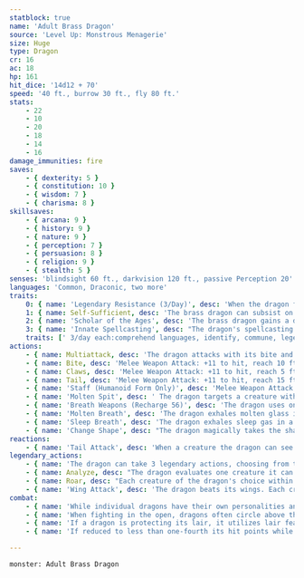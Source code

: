 ```yaml
---
statblock: true
name: 'Adult Brass Dragon'
source: 'Level Up: Monstrous Menagerie'
size: Huge
type: Dragon
cr: 16
ac: 18
hp: 161
hit_dice: '14d12 + 70'
speed: '40 ft., burrow 30 ft., fly 80 ft.'
stats:
    - 22
    - 10
    - 20
    - 18
    - 14
    - 16
damage_immunities: fire
saves:
    - { dexterity: 5 }
    - { constitution: 10 }
    - { wisdom: 7 }
    - { charisma: 8 }
skillsaves:
    - { arcana: 9 }
    - { history: 9 }
    - { nature: 9 }
    - { perception: 7 }
    - { persuasion: 8 }
    - { religion: 9 }
    - { stealth: 5 }
senses: 'blindsight 60 ft., darkvision 120 ft., passive Perception 20'
languages: 'Common, Draconic, two more'
traits:
    0: { name: 'Legendary Resistance (3/Day)', desc: 'When the dragon fails a saving throw, it can choose to succeed instead. When it does, some of its scales fall away and turn to sand. If it has no more uses of this ability, its Armor Class is reduced to 16 until it finishes a long rest.' }
    1: { name: Self-Sufficient, desc: 'The brass dragon can subsist on only a quart of water and a pound of food per day.' }
    2: { name: 'Scholar of the Ages', desc: 'The brass dragon gains a d4 expertise die on Intelligence checks made to recall lore. If it fails such a roll, it can use a Legendary Resistance to treat the roll as a 20.' }
    3: { name: 'Innate Spellcasting', desc: "The dragon's spellcasting ability is Charisma (save DC 16). It can innately cast the following spells, requiring no material components." }
    traits: [' 3/day each:comprehend languages, identify, commune, legend lore']
actions:
    - { name: Multiattack, desc: 'The dragon attacks with its bite and twice with its claws. In place of its bite, it can use Molten Spit.' }
    - { name: Bite, desc: 'Melee Weapon Attack: +11 to hit, reach 10 ft., one target. Hit: 22 (3d10 + 6) piercing damage plus 4 (1d8) fire damage.' }
    - { name: Claws, desc: 'Melee Weapon Attack: +11 to hit, reach 5 ft., one target. Hit: 19 (3d8 + 6) slashing damage.' }
    - { name: Tail, desc: 'Melee Weapon Attack: +11 to hit, reach 15 ft., one target. Hit: 15 (2d8 + 6) bludgeoning damage, and the dragon pushes the target 10 feet away.' }
    - { name: 'Staff (Humanoid Form Only)', desc: 'Melee Weapon Attack: +11 to hit, reach 5 ft., one target. Hit: 10 (1d8 + 6) bludgeoning damage.' }
    - { name: 'Molten Spit', desc: ' The dragon targets a creature within 60 feet, forcing it to make a DC 18 Dexterity saving throw. The creature takes 11 (2d10) fire damage on a failure or half damage on a success. A creature that fails the saving throw also takes 5 (1d10) ongoing fire damage. A creature can use an action to end the ongoing damage.' }
    - { name: 'Breath Weapons (Recharge 56)', desc: 'The dragon uses one of the following breath weapons:' }
    - { name: 'Molten Breath', desc: 'The dragon exhales molten glass in a 60-foot-long, 5-foot-wide line. Each creature in the area makes a DC 18 Dexterity saving throw, taking 56 (16d6) fire damage on a failed save or half damage on a success. A creature that fails the save is also blinded until the end of its next turn.' }
    - { name: 'Sleep Breath', desc: 'The dragon exhales sleep gas in a 60-foot cone. Each creature in the area makes a DC 18 Constitution saving throw. On a failure, a creature falls unconscious for 10 minutes or until it takes damage or someone uses an action to wake it.' }
    - { name: 'Change Shape', desc: "The dragon magically takes the shape of a humanoid or beast or changes back into its true form. It reverts to its true form if it dies. Any equipment it is wearing or carrying is absorbed or borne by the new form (dragon's choice). In the new form, the dragon's stats are unchanged except for its size. It can't use Molten Spit, Breath Weapons, Tail Attack, or Wing Attack except in dragon form. In beast form, it can attack only with its bite and claws, if appropriate to its form. If the beast form is Large or smaller, the reach of these attacks is reduced to 5 feet. In humanoid form, it can attack only with its staff." }
reactions:
    - { name: 'Tail Attack', desc: 'When a creature the dragon can see within 10 feet hits the dragon with a melee attack, the dragon makes a tail attack against it.' }
legendary_actions:
    - { name: 'The dragon can take 3 legendary actions, choosing from the options below', desc: "Only one legendary action can be used at a time and only at the end of another creature's turn. It regains spent legendary actions at the start of its turn." }
    - { name: Analyze, desc: "The dragon evaluates one creature it can see within 60 feet. It learns the creature's resistances, immunities, vulnerabilities, and current and maximum hit points. That creature's next attack roll against the dragon before the start of the dragon's next turn is made with disadvantage." }
    - { name: Roar, desc: "Each creature of the dragon's choice within 120 feet that can hear it makes a DC 16 Charisma saving throw. On a failure, it is frightened for 1 minute. A creature repeats the saving throw at the end of its turns, ending the effect on itself on a success. When it succeeds on a saving throw or the effect ends for it, it is immune to Roar for 24 hours." }
    - { name: 'Wing Attack', desc: 'The dragon beats its wings. Each creature within 15 feet makes a DC 19 Dexterity saving throw. On a failure, it is pushed 10 feet away and knocked prone. The dragon can then fly up to half its fly speed.' }
combat:
    - { name: 'While individual dragons have their own personalities and tactics, most rely heavily on their breath weapons', desc: 'They use them whenever they can, preferably from maximum distance and while flying above their enemies.' }
    - { name: 'When fighting in the open, dragons often circle above their enemies as they wait for their breath weapons to recharge', desc: "They only close to melee if their enemies deal significant damage with ranged attacks, or if they can savage an enemy cut off from its allies. Once bloodied, dragons become more aggressive, attacking with bite and claws when their breath weapons aren't available." }
    - { name: 'If a dragon is protecting its lair, it utilizes lair features, traps, allies, and architecture such as escape tunnels to keep up a hit-and-run fight, reappearing only when it has a fully-recharged breath weapon', desc: 'If the dragon is forced into melee combat, it uses its bite and claws against a single foe. If it has legendary actions like Roar and Wing Attack, it uses them to disperse its other enemies.' }
    - { name: 'If reduced to less than one-fourth its hit points while fighting in the open, a dragon flies away', desc: 'However, it fights to the death to defend its lair, unless it can regain the upper hand through tricks or bargains.' }

---
```

```statblock
monster: Adult Brass Dragon
```
